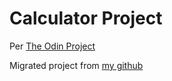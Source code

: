 # Calculator Project
Per [The Odin Project](http://www.theodinproject.com)

Migrated project from [my github](https://github.com/cptchuckles/calculator)
